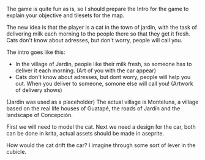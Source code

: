 
The game is quite fun as is, so I should prepare the Intro for the game to explain your objective and tilesets for the map.

The new idea is that the player is a cat in the town of jardin, with the task of delivering milk each morning to the people there so that they get it fresh. Cats don't know about adresses, but don't worry, people will call you. 

The intro goes like this:
- In the village of Jardin, people like their milk fresh, so someone has to deliver it each morning. (Art of you with the car appear)
- Cats don't know about adresses, but dont worry, people will help you out. When you deliver to someone, somone else will call you! (Artwork of delivery shows)

(Jardin was used as a placeholder) The actual village is Monteluna, a village based on the real life houses of Guatapé, the roads of Jardín and the landscape of Concepción.

First we will need to model the cat. Next we need a design for the car, both can be done in krita, actual assets should be made in aseprite.

How would the cat drift the car? I imagine through some sort of lever in the cubicle.